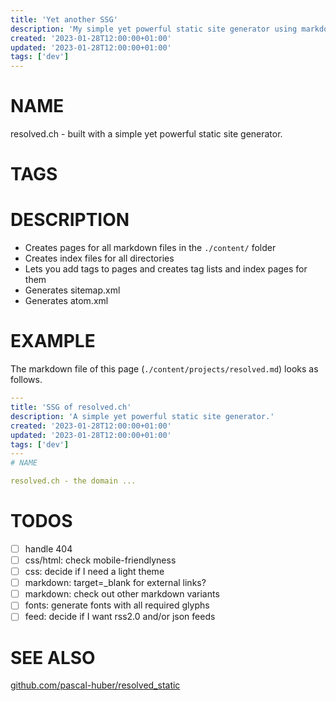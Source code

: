```yaml
---
title: 'Yet another SSG'
description: 'My simple yet powerful static site generator using markdown.'
created: '2023-01-28T12:00:00+01:00'
updated: '2023-01-28T12:00:00+01:00'
tags: ['dev']
---
```

# NAME

resolved.ch - built with a simple yet powerful static site generator.

# TAGS

<!--##tag_list##-->

# DESCRIPTION

 - Creates pages for all markdown files in the `./content/` folder
 - Creates index files for all directories 
 - Lets you add tags to pages and creates tag lists and index pages for them
 - Generates sitemap.xml
 - Generates atom.xml

# EXAMPLE

The markdown file of this page (`./content/projects/resolved.md`) looks as
follows. 

```yaml
---
title: 'SSG of resolved.ch'
description: 'A simple yet powerful static site generator.'
created: '2023-01-28T12:00:00+01:00'
updated: '2023-01-28T12:00:00+01:00'
tags: ['dev']
---
# NAME

resolved.ch - the domain ...

```

# TODOS

 - [ ] handle 404
 - [ ] css/html: check mobile-friendlyness
 - [ ] css: decide if I need a light theme
 - [ ] markdown: target=_blank for external links?
 - [ ] markdown: check out other markdown variants
 - [ ] fonts: generate fonts with all required glyphs
 - [ ] feed: decide if I want rss2.0 and/or json feeds

# SEE ALSO

[github.com/pascal-huber/resolved_static](https://github.com/pascal-huber/resolved_static)

[1]: https://mirrors.edge.kernel.org/pub/linux/utils/util-linux/ 